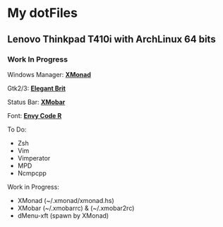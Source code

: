My dotFiles
===========

Lenovo Thinkpad T410i with ArchLinux 64 bits
--------------------------------------------

### Work In Progress

Windows Manager: [__XMonad__](http://xmonad.org/)

Gtk2/3: [__Elegant Brit__](http://gnome-look.org/content/show.php/Elegant+Brit+gtk3?content=141800)

Status Bar: [__XMobar__](http://projects.haskell.org/xmobar/)

Font: [__Envy Code R__](http://damieng.com/blog/2008/05/26/envy-code-r-preview-7-coding-font-released)

To Do:

* Zsh
* Vim
* Vimperator
* MPD
* Ncmpcpp

Work in Progress:

* XMonad (~/.xmonad/xmonad.hs)
* XMobar (~/.xmobarrc) & (~/.xmobar2rc)
* dMenu-xft (spawn by XMonad)
